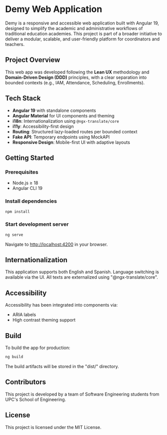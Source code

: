# Demy Web Application

Demy is a responsive and accessible web application built with Angular 19, designed to simplify the academic and administrative workflows of traditional education academies. This project is part of a broader initiative to deliver a modular, scalable, and user-friendly platform for coordinators and teachers.

## Project Overview

This web app was developed following the **Lean UX** methodology and **Domain-Driven Design (DDD)** principles, with a clear separation into bounded contexts (e.g., IAM, Attendance, Scheduling, Enrollments).

## Tech Stack

- **Angular 19** with standalone components
- **Angular Material** for UI components and theming
- **i18n**: Internationalization using `@ngx-translate/core`
- **i11y**: Accessibility-first design
- **Routing**: Structured lazy-loaded routes per bounded context
- **Fake API**: Temporary endpoints using MockAPI
- **Responsive Design**: Mobile-first UI with adaptive layouts

## Getting Started

### Prerequisites

- Node.js ≥ 18
- Angular CLI 19

### Install dependencies

```bash
npm install
```

### Start development server

```bash
ng serve
```

Navigate to [http://localhost:4200](http://localhost:4200) in your browser.

## Internationalization

This application supports both English and Spanish. Language switching is available via the UI. All texts are externalized using "@ngx-translate/core".

## Accessibility

Accessibility has been integrated into components via:
- ARIA labels
- High contrast theming support

## Build

To build the app for production:

```bash
ng build
```

The build artifacts will be stored in the "dist/" directory.

## Contributors

This project is developed by a team of Software Engineering students from UPC's School of Engineering.

## License

This project is licensed under the MIT License.
